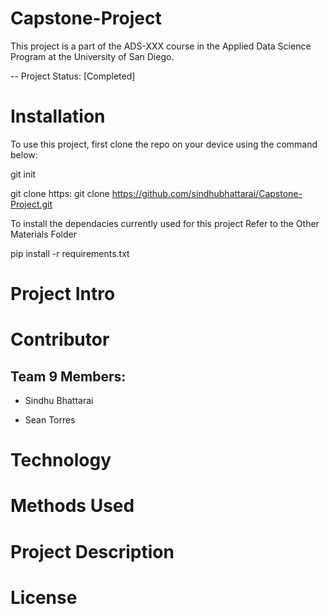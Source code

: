 # Capstone-Project

This project is a part of the ADS-XXX course in the Applied Data Science Program at the University of San Diego. 

-- Project Status: [Completed]


# Installation

To use this project, first clone the repo on your device using the command below:

git init

git clone https: git clone https://github.com/sindhubhattarai/Capstone-Project.git

To install the dependacies currently used for this project 
Refer to the Other Materials Folder

pip install -r requirements.txt

# Project Intro



# Contributor

## Team 9 Members:

* Sindhu Bhattarai

* Sean Torres

# Technology



# Methods Used



# Project Description


# License


